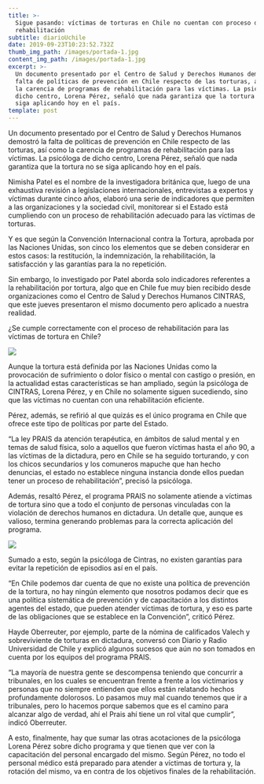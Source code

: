 ```yaml
---
title: >-
  Sigue pasando: víctimas de torturas en Chile no cuentan con proceso de
  rehabilitación
subtitle: diarioUchile
date: 2019-09-23T10:23:52.732Z
thumb_img_path: /images/portada-1.jpg
content_img_path: /images/portada-1.jpg
excerpt: >-
  Un documento presentado por el Centro de Salud y Derechos Humanos demostró la
  falta de políticas de prevención en Chile respecto de las torturas, así como
  la carencia de programas de rehabilitación para las víctimas. La psicóloga de
  dicho centro, Lorena Pérez, señaló que nada garantiza que la tortura no se
  siga aplicando hoy en el país.
template: post
---
```



Un documento presentado por el Centro de Salud y Derechos Humanos demostró la falta de políticas de prevención en Chile respecto de las torturas, así como la carencia de programas de rehabilitación para las víctimas. La psicóloga de dicho centro, Lorena Pérez, señaló que nada garantiza que la tortura no se siga aplicando hoy en el país.

Nimisha Patel es el nombre de la investigadora británica que, luego de una exhaustiva revisión a legislaciones internacionales, entrevistas a expertos y víctimas durante cinco años, elaboró una serie de indicadores que permiten a las organizaciones y la sociedad civil, monitorear si el Estado está cumpliendo con un proceso de rehabilitación adecuado para las víctimas de torturas.

Y es que según la Convención Internacional contra la Tortura, aprobada por las Naciones Unidas, son cinco los elementos que se deben considerar en estos casos: la restitución, la indemnización, la rehabilitación, la satisfacción y las garantías para la no repetición.

Sin embargo, lo investigado por Patel aborda solo indicadores referentes a la rehabilitación por tortura, algo que en Chile fue muy bien recibido desde organizaciones como el Centro de Salud y Derechos Humanos CINTRAS, que este jueves presentaron el mismo documento pero aplicado a nuestra realidad.

¿Se cumple correctamente con el proceso de rehabilitación para las víctimas de tortura en Chile?

![](/images/1-1.jpg)

Aunque la tortura está definida por las Naciones Unidas como la provocación de sufrimiento o dolor físico o mental con castigo o presión, en la actualidad estas características se han ampliado, según la psicóloga de CINTRAS, Lorena Pérez, y en Chile no solamente siguen sucediendo, sino que las víctimas no cuentan con una rehabilitación eficiente.

Pérez, además, se refirió al que quizás es el único programa en Chile que ofrece este tipo de políticas por parte del Estado.

“La ley PRAIS da atención terapéutica, en ámbitos de salud mental y en temas de salud física, solo a aquellos que fueron víctimas hasta el año 90, a las víctimas de la dictadura, pero en Chile se ha seguido torturando, y con los chicos secundarios y los comuneros mapuche que han hecho denuncias, el estado no establece ninguna instancia donde ellos puedan tener un proceso de rehabilitación”, precisó la psicóloga.

Además, resaltó Pérez, el programa PRAIS no solamente atiende a víctimas de tortura sino que a todo el conjunto de personas vinculadas con la violación de derechos humanos en dictadura. Un detalle que, aunque es valioso, termina generando problemas para la correcta aplicación del programa.

![](/images/3-768x497.jpg)

Sumado a esto, según la psicóloga de Cintras, no existen garantías para evitar la repetición de episodios así en el país.

“En Chile podemos dar cuenta de que no existe una política de prevención de la tortura, no hay ningún elemento que nosotros podamos decir que es una política sistemática de prevención y de capacitación a los distintos agentes del estado, que pueden atender víctimas de tortura, y eso es parte de las obligaciones que se establece en la Convención”, criticó Pérez.

Hayde Oberreuter, por ejemplo, parte de la nómina de calificados Valech y sobreviviente de torturas en dictadura, conversó con Diario y Radio Universidad de Chile y explicó algunos sucesos que aún no son tomados en cuenta por los equipos del programa PRAIS.

“La mayoría de nuestra gente se descompensa teniendo que concurrir a tribunales, en los cuales se encuentran frente a frente a los victimarios y personas que no siempre entienden que ellos están relatando hechos profundamente dolorosos. Lo pasamos muy mal cuando tenemos que ir a tribunales, pero lo hacemos porque sabemos que es el camino para alcanzar algo de verdad, ahí el Prais ahí tiene un rol vital que cumplir”, indicó Oberreuter.

A esto, finalmente, hay que sumar las otras acotaciones de la psicóloga Lorena Pérez sobre dicho programa y que tienen que ver con la capacitación del personal encargado del mismo. Según Pérez, no todo el personal médico está preparado para atender a víctimas de tortura y, la rotación del mismo, va en contra de los objetivos finales de la rehabilitación.
